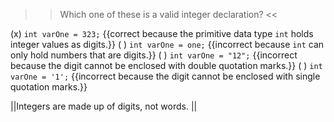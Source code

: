 >>Which one of these is a valid integer declaration? <<

(x) <code>int varOne = 323;</code> {{correct because the primitive data type <code>int</code> holds integer values as digits.}}
( ) <code>int varOne = one;</code> {{incorrect because <code>int</code> can only hold numbers that are digits.}}
( ) <code>int varOne = "12";</code> {{incorrect because the digit cannot be enclosed with double quotation marks.}}
( ) <code>int varOne = '1';</code> {{incorrect because the digit cannot be enclosed with single quotation marks.}}

||Integers are made up of digits, not words. ||
